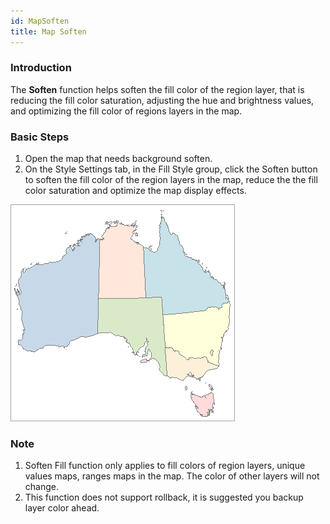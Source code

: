 ```yaml
---
id: MapSoften
title: Map Soften
---
```

### Introduction

The **Soften** function helps soften the fill color of the region layer, that is reducing the fill color saturation, adjusting the hue and brightness values, and optimizing the fill color of regions layers in the map.

### Basic Steps

1. Open the map that needs background soften.
2. On the Style Settings tab, in the Fill Style group, click the Soften button to soften the fill color of the region layers in the map, reduce the the fill color saturation and optimize the map display effects.

![](img/MapSoften1.png)

###  Note

1. Soften Fill function only applies to fill colors of region layers, unique values maps, ranges maps in the map. The color of other layers will not change.
2. This function does not support rollback, it is suggested you backup layer color ahead.

